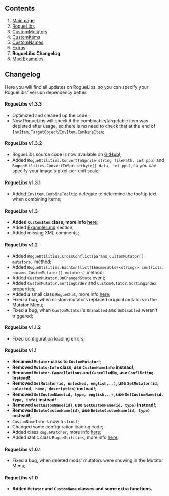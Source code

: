 ## Contents ##

1. [Main page](https://github.com/Abbysssal/RogueLibs)
2. [RogueLibs](./RogueLibs.md)
3. [CustomMutators](./CustomMutators.md)
4. [CustomItems](./CustomItems.md)
5. [CustomNames](./CustomNames.md)
6. [Extras](./Extras.md)
7. **RogueLibs Changelog**
8. [Mod Examples](./Examples.md)

## Changelog ##
Here you will find all updates on RogueLibs, so you can specify your RogueLibs' version dependency better.

#### RogueLibs v1.3.3 ####
* Optimized and cleaned up the code;
* Now RogueLibs will check if the combinable/targetable item was depleted after usage, so there is no need to check that at the end of `InvItem.TargetObject`/`InvItem.CombineItem`;

#### RogueLibs v1.3.2 ####
* RogueLibs source code is now available on [GitHub](https://github.com/Abbysssal/RogueLibs)!;
* Added `RogueUtilities.ConvertToSprite(string filePath, int ppu)` and `RogueUtilities.ConvertToSprite(byte[] data, int ppu)`, so you can specify your image's pixel-per-unit scale;

#### RogueLibs v1.3.1 ####
* Added `InvItem.CombineTooltip` delegate to determine the tooltip text when combining items;

#### RogueLibs v1.3 ####
* **Added `CustomItem` class, more info [here](./CustomItems.md)**;
* Added [Examples.md](./Examples.md) section;
* Added missing XML comments;

#### RogueLibs v1.2 ####
* Added `RogueUtilities.CrossConflict(params CustomMutator[] mutators)` method;
* Added `RogueUtilities.EachConflict(IEnumerable\<string\> conflicts, params CustomMutator[] mutators)` method;
* Added `CustomMutator.OnChangedState` event;
* Added `CustomMutator.SortingOrder` and `CustomMutator.SortingIndex` properties;
* Added a small class `RogueChat`, more info [here](./Extras.md#roguechat);
* Fixed a bug, when custom mutators replaced original mutators in the Mutator Menu;
* Fixed a bug, when `CustomMutator`'s `OnEnabled` and `OnDisabled` weren't triggered;

#### RogueLibs v1.1.2 ####
* Fixed configuration loading errors;

#### RogueLibs v1.1 ####
* **Renamed `Mutator` class to `CustomMutator`!**;
* **Removed `MutatorInfo` class, use `CustomNameInfo` instead!**;
* **Removed `Mutator.Cancellations` and `CancelledBy`, use `Conflicting` instead!**;
* **Removed `SetMutator(id, unlocked, english,..)`, use `SetMutator(id, unlocked, name, description)` instead!**;
* **Removed `SetCustomName(id, type, english,..)`, use `SetCustomName(id, type, info)` instead!**;
* **Removed `GetCustomName(id)`, use `GetCustomName(id, type)` instead!**;
* **Removed `DeleteCustomName(id)`, use `DeleteCustomName(id, type)` instead!**;
* `CustomNameInfo` is now a `struct`;
* Changed some configuration loading code;
* Added class `RoguePatcher`, more info [here](./Extras.md#roguepatcher);
* Added static class `RogueUtilities`, more info [here](./Extras.md#rogueutilities);

#### RogueLibs v1.0.1 ####
* Fixed a bug, when deleted mods' mutators were showing in the Mutator Menu;

#### RogueLibs v1.0 ####
* **Added `Mutator` and `CustomName` classes and some extra functions.**